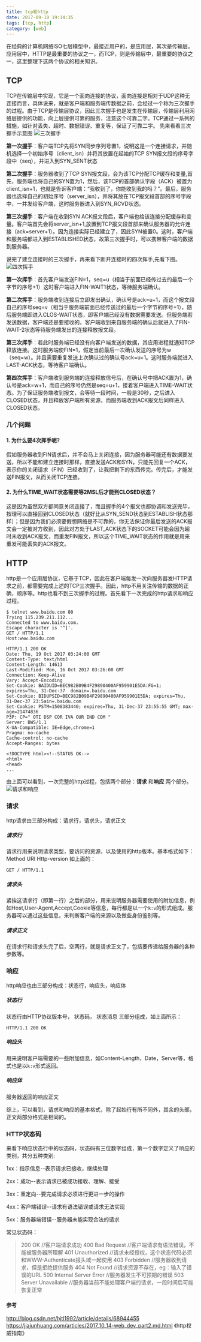 ```yaml
---
title: tcp和http
date: 2017-09-10 19:14:35
tags: [tcp, http]
category: [web]
---
```


在经典的计算机网络ISO七层模型中，最接近用户的，是应用层，其次是传输层。应用层中，HTTP是最重要的协议之一，而TCP，则是传输层中，最重要的协议之一，这里整理下这两个协议的相关知识。
<!--more-->

## TCP

TCP在传输层中实现，它是一个面向连接的协议，面向连接是相对于UDP这种无连接而言，具体说来，就是客户端和服务端传数据之前，会经过一个称为三次握手的过程。由于TCP是传输层协议，因此三次握手也是发生在传输层，传输层利用网络层提供的功能，向上层提供可靠的服务，注意这个可靠二字。TCP通过一系列的措施，如针对丢失、超时、数据错误、重复等，保证了可靠二字。
先来看看三次握手示意图
![三次握手](/images/tcp-three-handshakes.jpg)

**第一次握手**：客户端TCP先将SYN同步序列号置1，说明这是一个连接请求，并随机选择一个初始序号（client_isn）并将其放置在起始的TCP SYN报文段的序号字段中（seq），并进入到SYN_SENT状态

**第二次握手**：服务器收到了TCP SYN报文段，会为该TCP分配TCP缓存和变量,首先，服务端也将自己的SYN置为1，然后，该TCP的首部确认字段（ACK）被置为client_isn+1，也就是告诉客户端：“我收到了，你能收到我的吗？”。最后，服务器也选择自己的初始序号（server_isn），并将其放在TCP报文段首部的序号字段中，一并发给客户端，这时服务器进入到SYN_RCVD状态。

**第三次握手**：客户端在收到SYN ACK报文段后，客户端也给该连接分配缓存和变量。客户端首先会将server_isn+1,放置到TCP报文段首部来确认服务器的允许连接（ack=server+1）。因为连接实际已经建立了，因此SYN被置0。这时，客户端和服务端都进入到ESTABLISHED状态，故第三次握手时，可以携带客户端的数据到服务器。

说完了建立连接时的三次握手，再来看下断开连接时的四次挥手,先看下图。
![四次挥手](/images/tcp-four-handshakes.jpg)

**第一次挥手**：首先客户端发送FIN=1，seq=u（相当于前面已经传过去的最后一个字节的序号+1）这时客户端进入FIN-WAIT1状态，等待服务端确认。

**第二次挥手**：服务端收到连接后立即发出确认，确认号是ack=u+1，而这个报文段自己的序号seq=v（相当于服务端前面已经传送过的最后一个字节的序号+1），随后服务端即进入CLOS-WAIT状态，即客户端已经没有数据需要发送。但服务端若发送数据，客户端还是要接收的。客户端收到来自服务端的确认后就进入了FIN-WAIT-2状态等待服务端发出的连接释放报文段。

**第三次挥手**：若此时服务端已经没有向客户端发送的数据，其应用进程就通知TCP释放连接。这时服务端使FIN=1，假定当前最后一次确认发送的序号为w（seq=w）。并且需要重复发送上次确认过的确认号ack=u+1。这时服务端就进入LAST-ACK状态，等待客户端确认。

**第四次挥手**：客户端收到服务端的连接释放信号后，在确认号中把ACK置为1，确认号是ack=w+1，而自己的序号仍然是seq=u+1，接着客户端进入TIME-WAIT状态。为了保证服务端收到报文，会等待一段时间，一般是30秒，之后进入CLOSED状态，并且释放客户端所有资源，而服务端收到ACK报文后同样进入CLOSED状态。


### 几个问题
#### 1. 为什么要4次挥手呢?
假如服务器收到FIN请求后，并不会马上关闭连接，因为服务器可能还有数据要发送，所以不能和建立连接时那样，直接发送ACK和SYN，只能先回复一个ACK，表示你的关闭请求（FIN）已经收到了，让我把剩下的东西传完。传完后，才能发送FIN报文，从而关闭TCP连接。

#### 2. 为什么TIME_WAIT状态需要等2MSL后才能到CLOSED状态？
这是因为虽然双方都同意关闭连接了，而且握手的4个报文也都协调和发送完毕，按理可以直接回到CLOSED状态（就好比从SYN_SEND状态到ESTABLISH状态那样）；但是因为我们必须要假想网络是不可靠的，你无法保证你最后发送的ACK报文会一定被对方收到，因此对方处于LAST_ACK状态下的SOCKET可能会因为超时未收到ACK报文，而重发FIN报文，所以这个TIME_WAIT状态的作用就是用来重发可能丢失的ACK报文。

## HTTP

http是一个应用层协议，它基于TCP，因此在客户端每发一次向服务器发HTTP请求之前，都需要完成上述的TCP三次握手。因此，http不用关注传输的数据的正确，顺序等。http也看不到三次握手的过程。首先看下一次完成的http请求和响应过程。
```
$ telnet www.baidu.com 80
Trying 115.239.211.112...
Connected to www.baidu.com.
Escape character is '^]'.
GET / HTTP/1.1
Host:www.baidu.com

HTTP/1.1 200 OK
Date: Thu, 19 Oct 2017 03:24:00 GMT
Content-Type: text/html
Content-Length: 14613
Last-Modified: Mon, 16 Oct 2017 03:26:00 GMT
Connection: Keep-Alive
Vary: Accept-Encoding
Set-Cookie: BAIDUID=BEC982B09B4F29890400AF959901E5DA:FG=1; expires=Thu, 31-Dec-37  domain=.baidu.com
Set-Cookie: BIDUPSID=BEC982B09B4F29890400AF959901E5DA; expires=Thu, 31-Dec-37 23:5ain=.baidu.com
Set-Cookie: PSTM=1508383440; expires=Thu, 31-Dec-37 23:55:55 GMT; max-age=21474836
P3P: CP=" OTI DSP COR IVA OUR IND COM "
Server: BWS/1.1
X-UA-Compatible: IE=Edge,chrome=1
Pragma: no-cache
Cache-control: no-cache
Accept-Ranges: bytes

<!DOCTYPE html><!--STATUS OK-->
<html>
<head>
...
```
由上面可以看到，一次完整的http过程，包括两个部分：**请求** 和**响应** 两个部分。
![请求和响应](/images/http-request-response.jpg)
### 请求
http请求由三部分构成：请求行，请求头，请求正文
##### 请求行
请求行用来说明请求类型，要访问的资源，以及使用的http版本。基本格式如下：Method URI Http-version
如上面的：
```
GET / HTTP/1.1
```

##### 请求头
紧挨这请求行（即第一行）之后的部分，用来说明服务器需要使用的附加信息，例如Host,User-Agent,Accept,Cookie等信息，每行都是以一个`k:v`的形式组成。服务器可以通过这些信息，来判断客户端的来源以及做些身份鉴别等。

##### 请求正文
在请求行和请求头完了后，空两行，就是请求正文了，包括要传递给服务器的各种参数等。

### 响应
http响应也由三部分构成：状态行，响应头，响应体
##### 状态行
状态行由HTTP协议版本号， 状态码， 状态消息 三部分组成，如上面所示：
```
HTTP/1.1 200 OK
```

##### 响应头
用来说明客户端需要的一些附加信息，如Content-Length，Date，Server等，格式也是以`k:v`形式返回。

##### 响应体
服务器返回的响应正文

综上，可以看到，请求和响应的基本格式，除了起始行有所不同外，其余的头部，正文两部分格式是相同的。

### HTTP状态码
来看下响应状态行中的状态码，状态码有三位数字组成，第一个数字定义了响应的类别，共分五种类别:

1xx：指示信息--表示请求已接收，继续处理

2xx：成功--表示请求已被成功接收、理解、接受

3xx：重定向--要完成请求必须进行更进一步的操作

4xx：客户端错误--请求有语法错误或请求无法实现

5xx：服务器端错误--服务器未能实现合法的请求

常见状态码：

>200 OK                        //客户端请求成功
>400 Bad Request               //客户端请求有语法错误，不能被服务器所理解
>401 Unauthorized              //请求未经授权，这个状态代码必须和WWW-Authenticate报头域一起使用 
>403 Forbidden                 //服务器收到请求，但是拒绝提供服务
>404 Not Found                 //请求资源不存在，eg：输入了错误的URL
>500 Internal Server Error     //服务器发生不可预期的错误
>503 Server Unavailable        //服务器当前不能处理客户端的请求，一段时间后可能恢复正常

#### 参考
http://blog.csdn.net/hjtl1992/article/details/68944455
https://jiajunhuang.com/articles/2017_10_14-web_dev_part2.md.html
《http权威指南》
